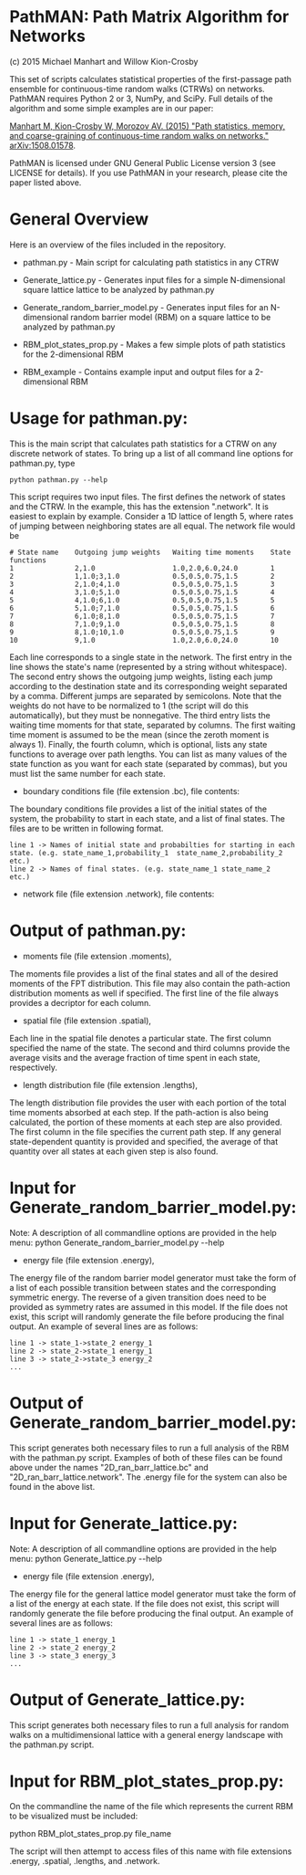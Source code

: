 # PathMAN: Path Matrix Algorithm for Networks

(c) 2015 Michael Manhart and Willow Kion-Crosby

This set of scripts calculates statistical properties of the first-passage path ensemble for continuous-time random walks (CTRWs) on networks.  PathMAN requires Python 2 or 3, NumPy, and SciPy.  Full details of the algorithm and some simple examples are in our paper:

[Manhart M, Kion-Crosby W, Morozov AV.  (2015)  "Path statistics, memory, and coarse-graining of continuous-time random walks on networks."  arXiv:1508.01578](http://arxiv.org/abs/1508.01578).

PathMAN is licensed under GNU General Public License version 3 (see LICENSE for details).  If you use PathMAN in your research, please cite the paper listed above.

# General Overview

Here is an overview of the files included in the repository.  

* pathman.py                       - Main script for calculating path statistics in any CTRW

* Generate_lattice.py              - Generates input files for a simple N-dimensional square lattice lattice to be analyzed by pathman.py

* Generate_random_barrier_model.py - Generates input files for an N-dimensional random barrier model (RBM) on a square lattice to be analyzed by pathman.py

* RBM_plot_states_prop.py          - Makes a few simple plots of path statistics for the 2-dimensional RBM

* RBM_example                      - Contains example input and output files for a 2-dimensional RBM

# Usage for pathman.py:

This is the main script that calculates path statistics for a CTRW on any discrete network of states.  To bring up a list of all command line options for pathman.py, type

    python pathman.py --help

This script requires two input files.  The first defines the network of states and the CTRW.  In the example, this has the extension ".network".  It is easiest to explain by example.  Consider a 1D lattice of length 5, where rates of jumping between neighboring states are all equal.  The network file would be

    # State name    Outgoing jump weights   Waiting time moments    State functions
    1               2,1.0                   1.0,2.0,6.0,24.0        1
    2               1,1.0;3,1.0             0.5,0.5,0.75,1.5        2
    3               2,1.0;4,1.0             0.5,0.5,0.75,1.5        3
    4               3,1.0;5,1.0             0.5,0.5,0.75,1.5        4
    5               4,1.0;6,1.0             0.5,0.5,0.75,1.5        5
    6               5,1.0;7,1.0             0.5,0.5,0.75,1.5        6
    7               6,1.0;8,1.0             0.5,0.5,0.75,1.5        7
    8               7,1.0;9,1.0             0.5,0.5,0.75,1.5        8
    9               8,1.0;10,1.0            0.5,0.5,0.75,1.5        9
    10              9,1.0                   1.0,2.0,6.0,24.0        10

Each line corresponds to a single state in the network.  The first entry in the line shows the state's name (represented by a string without whitespace).  The second entry shows the outgoing jump weights, listing each jump according to the destination state and its corresponding weight separated by a comma.  Different jumps are separated by semicolons.  Note that the weights do not have to be normalized to 1 (the script will do this automatically), but they must be nonnegative.  The third entry lists the waiting time moments for that state, separated by columns.  The first waiting time moment is assumed to be the mean (since the zeroth moment is always 1).  Finally, the fourth column, which is optional, lists any state functions to average over path lengths.  You can list as many values of the state function as you want for each state (separated by commas), but you must list the same number for each state.



* boundary conditions file (file extension .bc), file contents:
  
The boundary conditions file provides a list of the initial states of the system, the probability to start in each state, and a list of final states. The files are to be written in following format.

    line 1 -> Names of initial state and probabilties for starting in each state. (e.g. state_name_1,probability_1  state_name_2,probability_2  etc.)
    line 2 -> Names of final states. (e.g. state_name_1 state_name_2  etc.)

* network file (file extension  .network), file contents:


    
# Output of pathman.py:
    
* moments file (file extension .moments),
 
The moments file provides a list of the final states and all of the desired 
moments of the FPT distribution. This file may also contain the path-action distribution 
moments as well if specified. The first line of the file always provides a decriptor for each
column. 

* spatial file (file extension .spatial),
 
Each line in the spatial file denotes a particular state. The first column specified the name of the 
state. The second and third columns provide the average visits and the average fraction of time spent in 
each state, respectively. 

* length distribution file (file extension .lengths),

The length distribution file provides the user with each portion of the total time moments 
absorbed at each step. If the path-action is also being calculated, the portion of these
moments at each step are also provided. The first column in the file specifies the current
path step. If any general state-dependent quantity is provided and specified, the average
of that quantity over all states at each given step is also found.

# Input for Generate_random_barrier_model.py:

Note: A description of all commandline options are provided in the help menu:
python Generate_random_barrier_model.py --help

* energy file (file extension .energy),

The energy file of the random barrier model generator must take the form
of a list of each possible transition between states and the corresponding
symmetric energy. The reverse of a given transition does need to be provided
as symmetry rates are assumed in this model. If the file does not exist, this script
will randomly generate the file before producing the final output. An example of 
several lines are as follows:

    line 1 -> state_1->state_2 energy_1
    line 2 -> state_2->state_1 energy_1
    line 3 -> state_2->state_3 energy_2
    ...

# Output of Generate_random_barrier_model.py:

This script generates both necessary files to run a full analysis of the RBM
with the pathman.py script. Examples of both of these files can be found above
under the names "2D_ran_barr_lattice.bc" and "2D_ran_barr_lattice.network". The
.energy file for the system can also be found in the above list.

# Input for Generate_lattice.py:

Note: A description of all commandline options are provided in the help menu:
python Generate_lattice.py --help

* energy file (file extension .energy),

The energy file for the general lattice model generator must take the form
of a list of the energy at each state. If the file does not exist, this script
will randomly generate the file before producing the final output. An example of 
several lines are as follows:

    line 1 -> state_1 energy_1
    line 2 -> state_2 energy_2
    line 3 -> state_3 energy_3
    ...

# Output of Generate_lattice.py:

This script generates both necessary files to run a full analysis for random 
walks on a multidimensional lattice with a general energy landscape
with the pathman.py script.

# Input for RBM_plot_states_prop.py:

On the commandline the name of the file which represents the current RBM to 
be visualized must be included:

python RBM_plot_states_prop.py file_name

The script will then attempt to access files of this name with file extensions .energy, 
.spatial, .lengths, and .network.
